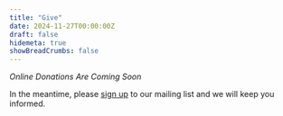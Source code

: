 ```yaml
---
title: "Give"
date: 2024-11-27T00:00:00Z
draft: false
hidemeta: true
showBreadCrumbs: false
---
```


*Online Donations Are Coming Soon*

In the meantime, please [sign up](/contact) to our mailing list and we will keep you informed.
